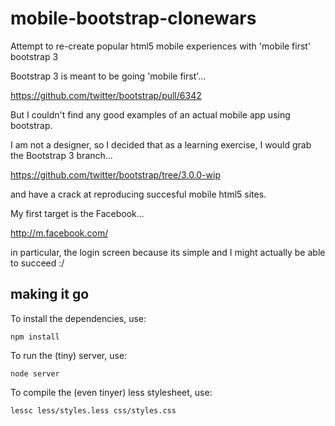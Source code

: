 mobile-bootstrap-clonewars
==========================

Attempt to re-create popular html5 mobile experiences with 'mobile first' bootstrap 3

Bootstrap 3 is meant to be going 'mobile first'...

https://github.com/twitter/bootstrap/pull/6342

But I couldn't find any good examples of an actual mobile app using bootstrap.

I am not a designer, so I decided that as a learning exercise, I would grab the Bootstrap 3 branch...

https://github.com/twitter/bootstrap/tree/3.0.0-wip

and have a crack at reproducing succesful mobile html5 sites.

My first target is the Facebook...

http://m.facebook.com/

in particular, the login screen because its simple and I might actually be able to succeed :/

making it go
------------
To install the dependencies, use:

    npm install

To run the (tiny) server, use:

    node server

To compile the (even tinyer) less stylesheet, use:

    lessc less/styles.less css/styles.css


